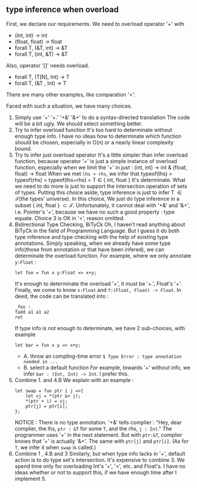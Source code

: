 ## type inference when overload
First, we declare our requirements.
We need to overload operator '+' with
- (int, int) -> int
- (float, float) -> float
- forall T, (&T, int) -> &T
- forall T, (int, &T) -> &T
  
Also, operator '[]' needs overload.
- forall T, (T[N], Int) -> T
- forall T, (&T  , Int) -> T

There are many other examples, like comparation '<'.

Faced with such a situation, we have many choices.
1. Simply use '+' '+.' '+&' '&+' to do a syntax-directed translation
   The code will be a bit ugly.
   We should select something better.
2. Try to infer overload function
   It's too hard to determinate without enough type info.
   I have no ideas how to determinate which function should be chosen, especially in O(n) or a nearly linear complexity bound.
3. Try to infer just overload operator
   It's a little simpler than infer overload function, because operator '+' is just a simple instance of overload function, especially when we limit the '+' in just :
   (int, int) -> int & (float, float) -> float 
   When we met ```lhs + rhs```, we infer that 
   typeof(lhs) = typeof(rhs) = typeof(lhs+rhs) = T $\in$ { int, float }
   It's determinate. What we need to do more is just to support the intersection operation of sets of types. Putting this choice aside, type inference is just to infer T $\in\mathcal{T}$(the types' universe). In this choice, We just do type inference in a subset { int, float } $\subset\mathcal{T}$.
   Unfortunately, it cannot deal with '+&' and '&+', i.e. Pointer's '+', because we have no such a good property : type equate. Choice 3 is OK in '<', reason omitted.
4. Bidirectional Type Checking, BiTyCk
   Oh, I haven't read anything about BiTyCk in the field of Programming Language. But I guess it do both type inference and type checking with the help of existing type annotations.
   Simply speaking, when we already have some type info(those from annotation or that have been infered), we can determinate the overload function.
   For example, where we only annotate ```y:Float``` : 
   ```
   let foo = fun x y:Float => x+y;
   ```
    It's enough to determinate the overload '+', it must be '+.', Float's '+'. Finally, we come to know `x:Float` and `f:(Float, Float) -> Float`. In deed, the code can be translated into : 
   ```
   _foo : 
   fadd a1 a1 a2
   ret
   ```
   If type info is not enough to determinate, we have 2 sub-choices, with example 
   ```
   let bar = fun x y => x+y;
   ```
   - A. throw an compling-time error 
    ```$ Type Error : type annotation needed in ...```
   - B. select a default function
     For example, towards '+' without info, we infer ```bar : (Int, Int) -> Int```.
     I prefer this.
5. Combine 1. and 4.B
   We explain with an example : 
   ```
   let swap = fun ptr i j =>{
       let vj = *(ptr &+ j);
       *(ptr + i) = vj;
       ptr[j] = ptr[i];
   };
   ```
   NOTICE : There is no type annotation.
   '+&' tells complier : "Hey, dear complier, the lhs, ```ptr : &T``` for some ```T```, and the rhs, ```j : Int```."
   The programmer uses '+' in the next statement. But with ```ptr:&T```, complier knows that '+' is actually '&+'. The same with ```ptr[j]``` and ```ptr[i]```.
   (As for ```T```, we infer it when ```swap``` is called.)
6. Combine 1 , 4.B and 3
   Similarly, but when type info lacks in '+', default action is to do type set's intersection.
   It's expensive to combine 3. We spend time only for overloading Int's '+', '<', etc. and Float's.
   I have no ideas whether or not to support this, if we have enough time after I implement 5.